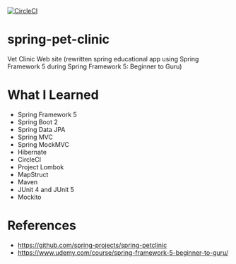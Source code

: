[![CircleCI](https://circleci.com/gh/MrDenisL/spring-pet-clinic.svg?style=svg)](https://circleci.com/gh/MrDenisL/spring-pet-clinic)
# spring-pet-clinic
Vet Clinic Web site (rewritten spring educational app using Spring Framework 5 during Spring Framework 5: Beginner to Guru)
# What I Learned 
* Spring Framework 5
* Spring Boot 2
* Spring Data JPA
* Spring MVC
* Spring MockMVC
* Hibernate
* CircleCI
* Project Lombok
* MapStruct
* Maven
* JUnit 4 and JUnit 5
* Mockito
# References
* https://github.com/spring-projects/spring-petclinic
* https://www.udemy.com/course/spring-framework-5-beginner-to-guru/
